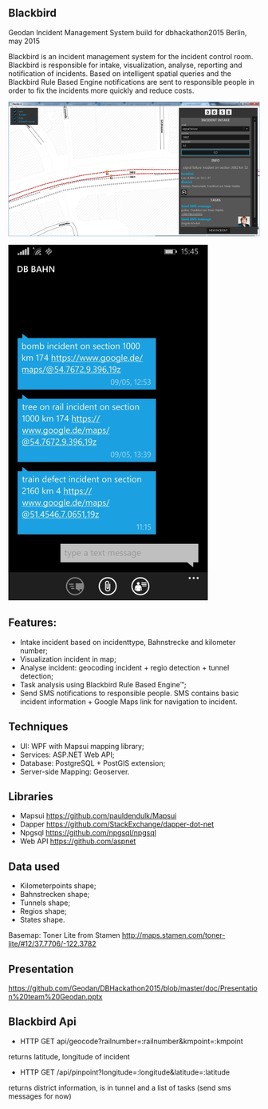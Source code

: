 ## Blackbird

Geodan Incident Management System build for dbhackathon2015 Berlin, may 2015

Blackbird is an incident management system for the incident control room. Blackbird is responsible for intake, visualization, 
analyse, reporting and notification of incidents. 
Based on intelligent spatial queries and the Blackbird Rule Based Engine notifications are sent to 
responsible people in order to fix the incidents more quickly and reduce costs.

![alt tag](./doc/blackbird.png)

![alt tag](./doc/sms.jpg)

## Features:

- Intake incident based on incidenttype, Bahnstrecke and kilometer number;
- Visualization incident in map;
- Analyse incident: geocoding incident + regio detection + tunnel detection;
- Task analysis using Blackbird Rule Based Engine™;
- Send SMS notifications to responsible people. SMS contains basic incident information + Google Maps link
for navigation to incident. 

## Techniques

- UI: WPF with Mapsui mapping library;
- Services: ASP.NET Web API;
- Database: PostgreSQL + PostGIS extension;
- Server-side Mapping: Geoserver.

## Libraries
- Mapsui https://github.com/pauldendulk/Mapsui
- Dapper https://github.com/StackExchange/dapper-dot-net
- Npgsql https://github.com/npgsql/npgsql
- Web API https://github.com/aspnet

## Data used

- Kilometerpoints shape;
- Bahnstrecken shape;
- Tunnels shape;
- Regios shape;
- States shape.

Basemap: Toner Lite from Stamen
http://maps.stamen.com/toner-lite/#12/37.7706/-122.3782

## Presentation

https://github.com/Geodan/DBHackathon2015/blob/master/doc/Presentation%20team%20Geodan.pptx

## Blackbird Api

- HTTP GET api/geocode?railnumber=:railnumber&kmpoint=:kmpoint

returns latitude, longitude of incident

- HTTP GET /api/pinpoint?longitude=:longitude&latitude=:latitude

returns district information, is in tunnel and a list of tasks (send sms messages for now)

